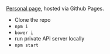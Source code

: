 [Personal page](http://mitranim.github.io), hosted via Github Pages.

* Clone the repo
* `npm i`
* `bower i`
* run private API server locally
* `npm start`
